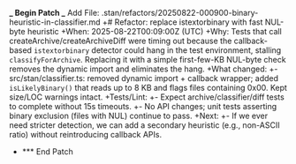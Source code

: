 **_ Begin Patch
_** Add File: .stan/refactors/20250822-000900-binary-heuristic-in-classifier.md
+# Refactor: replace istextorbinary with fast NUL-byte heuristic
+When: 2025-08-22T00:09:00Z (UTC)
+Why: Tests that call createArchive/createArchiveDiff were timing out because the callback-based `istextorbinary` detector could hang in the test environment, stalling `classifyForArchive`. Replacing it with a simple first-few-KB NUL-byte check removes the dynamic import and eliminates the hang.
+What changed:
+- src/stan/classifier.ts: removed dynamic import + callback wrapper; added `isLikelyBinary()` that reads up to 8 KB and flags files containing 0x00. Kept size/LOC warnings intact.
+Tests/Lint:
+- Expect archive/classifier/diff tests to complete without 15s timeouts.
+- No API changes; unit tests asserting binary exclusion (files with NUL) continue to pass.
+Next:
+- If we ever need stricter detection, we can add a secondary heuristic (e.g., non-ASCII ratio) without reintroducing callback APIs.

- \*\*\* End Patch
